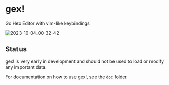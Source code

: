 # gex!

Go Hex Editor with vim-like keybindings

![2023-10-04_00-32-42](https://github.com/hizkifw/gex/assets/7418049/bdcccc10-3fe2-4b74-89c0-e62f5f2211c1)

## Status

gex! is very early in development and should not be used to load or modify any
important data.

For documentation on how to use gex!, see the `doc` folder.

